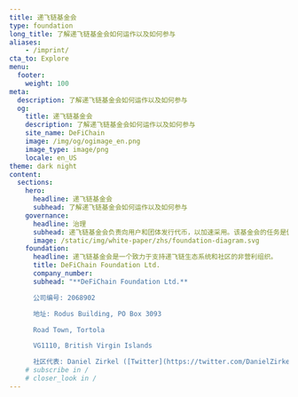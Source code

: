 ```yaml
---
title: 递飞链基金会
type: foundation
long_title: 了解递飞链基金会如何运作以及如何参与
aliases:
    - /imprint/
cta_to: Explore
menu:
  footer:
    weight: 100
meta:
  description: 了解递飞链基金会如何运作以及如何参与
  og:
    title: 递飞链基金会
    description: 了解递飞链基金会如何运作以及如何参与
    site_name: DeFiChain
    image: /img/og/ogimage_en.png
    image_type: image/png
    locale: en_US
theme: dark night
content:
  sections:
    hero:
      headline: 递飞链基金会
      subhead: 了解递飞链基金会如何运作以及如何参与
    governance:
      headline: 治理
      subhead: 递飞链基金会负责向用户和团体发行代币，以加速采用。该基金会的任务是促进生态系统，引进生态系统伙伴，指导开发生态系统伙伴工具，以及开展其他活动，新增生态系统伙伴的加入。
      image: /static/img/white-paper/zhs/foundation-diagram.svg
    foundation:
      headline: 递飞链基金会是一个致力于支持递飞链生态系统和社区的非营利组织。
      title: DeFiChain Foundation Ltd.
      company_number:
      subhead: "**DeFiChain Foundation Ltd.**

      公司编号: 2068902

      地址: Rodus Building, PO Box 3093

      Road Town, Tortola

      VG1110, British Virgin Islands

      社区代表: Daniel Zirkel ([Twitter](https://twitter.com/DanielZirkel))"
    # subscribe in /
    # closer_look in /
---
```

